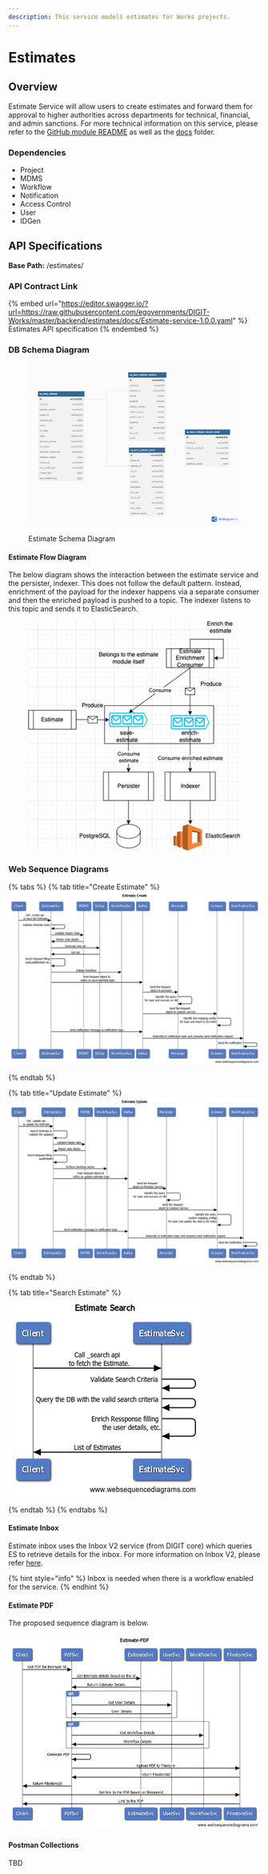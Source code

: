 ```yaml
---
description: This service models estimates for Works projects.
---
```


# Estimates

## Overview

Estimate Service will allow users to create estimates and forward them for approval to higher authorities across departments for technical, financial, and admin sanctions. For more technical information on this service, please refer to the [GitHub module README](https://github.com/egovernments/DIGIT-Works/tree/develop/backend/estimate-service) as well as the [docs](https://github.com/egovernments/DIGIT-Works/tree/develop/backend/estimate-service/docs) folder.

### Dependencies

* Project
* MDMS
* Workflow
* Notification
* Access Control
* User
* IDGen

## API Specifications

**Base Path:** /estimates/

### API Contract Link

{% embed url="https://editor.swagger.io/?url=https://raw.githubusercontent.com/egovernments/DIGIT-Works/master/backend/estimates/docs/Estimate-service-1.0.0.yaml" %}
Estimates API specification
{% endembed %}

### DB Schema Diagram

<figure><img src="https://github.com/egovernments/DIGIT-Works/blob/master/backend/estimates/docs/diagrams/DB_Schema_Estimat-%20Service.png?raw=true" alt=""><figcaption><p>Estimate Schema Diagram</p></figcaption></figure>

#### Estimate Flow Diagram

The below diagram shows the interaction between the estimate service and the persister, indexer. This does not follow the default pattern. Instead, enrichment of the payload for the indexer happens via a separate consumer and then the enriched payload is pushed to a topic. The indexer listens to this topic and sends it to ElasticSearch.&#x20;

<figure><img src="https://github.com/egovernments/DIGIT-Works/blob/master/backend/estimates/docs/diagrams/EstimateFlowDiagram.png?raw=true" alt=""><figcaption></figcaption></figure>

### Web Sequence Diagrams

{% tabs %}
{% tab title="Create Estimate" %}
![](<../../../../.gitbook/assets/Estimate Create.png>)


{% endtab %}

{% tab title="Update Estimate" %}
![](<../../../../.gitbook/assets/Estimate Update.png>)


{% endtab %}

{% tab title="Search Estimate" %}
![](<../../../../.gitbook/assets/Estimate Search.png>)


{% endtab %}
{% endtabs %}

#### Estimate Inbox

Estimate inbox uses the Inbox V2 service (from DIGIT core) which queries ES to retrieve details for the inbox. For more information on Inbox V2, please refer [here](https://digit-discuss.atlassian.net/wiki/spaces/DD/pages/2289271031/Event+based+inbox).&#x20;

{% hint style="info" %}
Inbox is needed when there is a workflow enabled for the service.&#x20;
{% endhint %}

#### Estimate PDF

The proposed sequence diagram is below.

![](../../../../.gitbook/assets/Estimate-PDF.png)

#### Postman Collections

TBD


